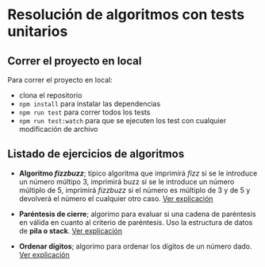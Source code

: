 # Resolución de algoritmos con tests unitarios

## Correr el proyecto en local
Para correr el proyecto en local: 
- clona el repositorio
- `npm install` para instalar las dependencias
- `npm run test` para correr todos los tests
- `npm run test:watch` para que se ejecuten los test con cualquier modificación de archivo

## Listado de ejercicios de algoritmos

- **Algoritmo _fizzbuzz_**; típico algoritma que imprimirá *fizz* si se le introduce un número múltipo 3, imprimirá buzz si se le introduce un número múltiplo de 5, imprimirá *fizzbuzz* si el número es múltiplo de 3 y de 5 y devolverá el número el cualquier otro caso.
[Ver explicación](https://fjmduran.com/blog/algoritmia-fizzbuzz)

- **Paréntesis de cierre**; algorimo para evaluar si una cadena de paréntesis en válida en cuanto al criterio de paréntesis. Uso la estructura de datos de **pila o stack**.
[Ver explicación](https://fjmduran.com/blog/algoritmia-stack-parentesis)

- **Ordenar dígitos**; algorimo para ordenar los dígitos de un número dado.
[Ver explicación](https://fjmduran.com/blog/algoritmia-stack-parentesis)